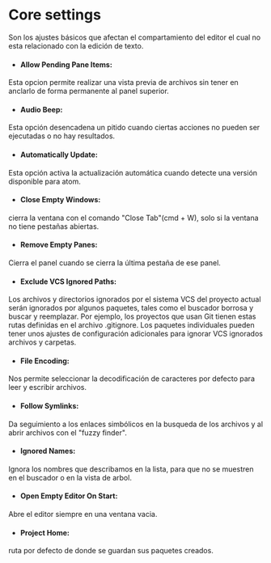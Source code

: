 # Core settings

Son los ajustes básicos que afectan el compartamiento del editor el cual no esta relacionado con la edición de texto.

- #### Allow Pending Pane Items:
Esta opcion permite realizar una vista previa de archivos sin tener en anclarlo de forma permanente al panel superior.

- #### Audio Beep:
Esta opción desencadena un pitido cuando ciertas acciones no pueden ser ejecutadas o no hay resultados.

- #### Automatically Update:
Esta opción activa la actualización automática cuando detecte una versión disponible para atom.

- #### Close Empty Windows:
cierra la ventana con el comando "Close Tab"(cmd + W), solo si la ventana no tiene pestañas abiertas.

- #### Remove Empty Panes:
Cierra el panel cuando se cierra la última pestaña de ese panel.

- #### Exclude VCS Ignored Paths:
Los archivos y directorios ignorados por el sistema VCS del proyecto actual serán ignorados por algunos paquetes, tales como el buscador borrosa y buscar y reemplazar. Por ejemplo, los proyectos que usan Git tienen estas rutas definidas en el archivo .gitignore. Los paquetes individuales pueden tener unos ajustes de configuración adicionales para ignorar VCS ignorados archivos y carpetas.

- #### File Encoding:
Nos permite seleccionar la decodificación de caracteres por defecto para leer y escribir archivos.

- #### Follow Symlinks:
Da seguimiento a los enlaces simbólicos en la busqueda de los archivos y al abrir archivos con el "fuzzy finder".

- #### Ignored Names:
Ignora los nombres que describamos en la lista, para que no se muestren en el buscador o en la vista de arbol.

- ####  Open Empty Editor On Start:
Abre el editor siempre en una ventana vacia.

- #### Project Home:
ruta por defecto de donde se guardan sus paquetes creados. 
